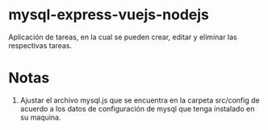 # mysql-express-vuejs-nodejs

Aplicación de tareas, en la cual se pueden crear, editar y eliminar las respectivas tareas.

# Notas

1. Ajustar el archivo mysql.js que se encuentra en la carpeta src/config de acuerdo a los datos de configuración de mysql que tenga instalado en su maquina.
